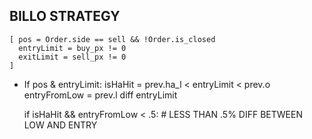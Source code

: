 
## BILLO STRATEGY

    [ pos = Order.side == sell && !Order.is_closed
      entryLimit = buy_px != 0
      exitLimit = sell_px != 0
    ]

- If pos & entryLimit:
    isHaHit = prev.ha_l < entryLimit < prev.o
    entryFromLow = prev.l diff entryLimit

    if isHaHit && entryFromLow < .5: # LESS THAN .5% DIFF BETWEEN LOW AND ENTRY
        
